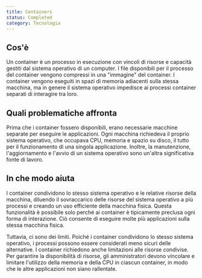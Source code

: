 ```yaml
---
title: Containers
status: Completed
category: Tecnologia
---
```


## Cos'è
Un container è un processo in esecuzione con vincoli di risorse e capacità gestiti dal sistema operativo di un computer. I file disponibili per il processo del container vengono compressi in una "immagine" del container. I container vengono eseguiti in spazi di memoria adiacenti sulla stessa macchina, ma in genere il sistema operativo impedisce ai processi container separati di interagire tra loro.

## Quali problematiche affronta
Prima che i container fossero disponibili, erano necessarie macchine separate per eseguire le applicazioni. Ogni macchina richiedeva il proprio sistema operativo, che occupava CPU, memoria e spazio su disco, il tutto per il funzionamento di una singola applicazione. Inoltre, la manutenzione, l'aggiornamento e l'avvio di un sistema operativo sono un'altra significativa fonte di lavoro.

## In che modo aiuta
I container condividono lo stesso sistema operativo e le relative risorse della macchina, diluendo il sovraccarico delle risorse del sistema operativo a più processi e creando un uso efficiente della macchina fisica. Questa funzionalità è possibile solo perché ai container è tipicamente preclusa ogni forma di interazione. Ciò consente di eseguire molte più applicazioni sulla stessa macchina fisica.

Tuttavia, ci sono dei limiti. Poiché i container condividono lo stesso sistema operativo, i processi possono essere considerati meno sicuri delle alternative. I container richiedono anche limitazioni alle risorse condivise. Per garantire la disponibilità di risorse, gli amministratori devono vincolare e limitare l'utilizzo della memoria e della CPU in ciascun container, in modo che le altre applicazioni non siano rallentate.